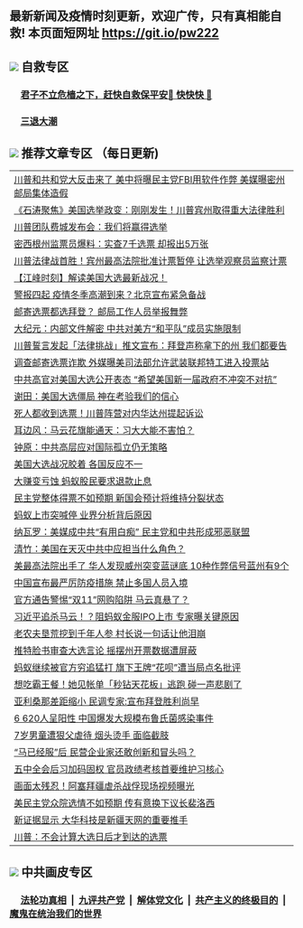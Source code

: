 ## 最新新闻及疫情时刻更新，欢迎广传，只有真相能自救! 本页面短网址 https://git.io/pw222



## <img src="https://img.icons8.com/cute-clipart/2x/circled-right.png">  自救专区

 ### &nbsp;&nbsp;&nbsp;&nbsp; [君子不立危樯之下，赶快自救保平安🍎 快快快 📩](https://github.com/pwgy/td/blob/master/README.md)
 
 ### &nbsp;&nbsp;&nbsp;&nbsp; [三退大潮](https://is.gd/fCPoKo) 
 
## <img src="https://img.icons8.com/cute-clipart/2x/circled-right.png"> 推荐文章专区 （每日更新)

<Table>
<tr><td colspan="2" align="left"><a href="https://edtfpoiq.xhuyd.press/?name=c1242256&key=encdeuyadochlaxz&from=pw2">川普和共和党大反击来了 美中将曝民主党FBI用软件作弊 美媒曝密州邮局集体造假</a></td></tr>
<tr><td colspan="2" align="left"><a href="https://edtfpoiq.xhuyd.press/?name=c1242265&key=encdeuyadochlaxz&from=pw2">《石涛聚焦》美国选举政变：刚刚发生！川普宾州取得重大法律胜利</a></td></tr>
<tr><td colspan="2" align="left"><a href="https://edtfpoiq.xhuyd.press/?name=c1242325&key=encdeuyadochlaxz&from=pw2">川普团队费城发布会：我们将赢得选举</a></td></tr>
<tr><td colspan="2" align="left"><a href="https://edtfpoiq.xhuyd.press/?name=c1242323&key=encdeuyadochlaxz&from=pw2">密西根州监票员爆料：实查7千选票 却报出5万张</a></td></tr>
<tr><td colspan="2" align="left"><a href="https://edtfpoiq.xhuyd.press/?name=c1242303&key=encdeuyadochlaxz&from=pw2">川普法律战首胜！宾州最高法院批准计票暂停 让选举观察员监察计票</a></td></tr>
<tr><td colspan="2" align="left"><a href="https://edtfpoiq.xhuyd.press/?name=c1242266&key=encdeuyadochlaxz&from=pw2">【江峰时刻】解读美国大选最新战况！</a></td></tr>
<tr><td colspan="2" align="left"><a href="https://edtfpoiq.xhuyd.press/?name=c1242328&key=encdeuyadochlaxz&from=pw2">警报四起 疫情冬季高潮到来？北京宣布紧急备战</a></td></tr>
<tr><td colspan="2" align="left"><a href="https://edtfpoiq.xhuyd.press/?name=c1242318&key=encdeuyadochlaxz&from=pw2">邮寄选票都选拜登？ 邮局工作人员举报舞弊</a></td></tr>
<tr><td colspan="2" align="left"><a href="https://edtfpoiq.xhuyd.press/?name=c1242322&key=encdeuyadochlaxz&from=pw2">大纪元：内部文件解密 中共对美方“和平队”成员实施限制</a></td></tr>
<tr><td colspan="2" align="left"><a href="https://edtfpoiq.xhuyd.press/?name=c1242331&key=encdeuyadochlaxz&from=pw2">川普誓言发起「法律挑战」推文宣布：拜登声称拿下的州 我们都要告</a></td></tr>
<tr><td colspan="2" align="left"><a href="https://edtfpoiq.xhuyd.press/?name=c1242330&key=encdeuyadochlaxz&from=pw2">调查邮寄选票诈欺 外媒曝美司法部允许武装联邦特工进入投票站</a></td></tr>
<tr><td colspan="2" align="left"><a href="https://edtfpoiq.xhuyd.press/?name=c1242302&key=encdeuyadochlaxz&from=pw2">中共高官对美国大选公开表态 “希望美国新一届政府不冲突不对抗”</a></td></tr>
<tr><td colspan="2" align="left"><a href="https://edtfpoiq.xhuyd.press/?name=c1242258&key=encdeuyadochlaxz&from=pw2">谢田：美国大选僵局 神在考验我们的信心</a></td></tr>
<tr><td colspan="2" align="left"><a href="https://edtfpoiq.xhuyd.press/?name=c1242284&key=encdeuyadochlaxz&from=pw2">死人都收到选票！川普阵营对内华达州提起诉讼</a></td></tr>
<tr><td colspan="2" align="left"><a href="https://edtfpoiq.xhuyd.press/?name=c1242277&key=encdeuyadochlaxz&from=pw2">耳边风：马云花旗能通天：习大大能不害怕？</a></td></tr>
<tr><td colspan="2" align="left"><a href="https://edtfpoiq.xhuyd.press/?name=c1242288&key=encdeuyadochlaxz&from=pw2">钟原：中共高层应对国际孤立仍无策略</a></td></tr>
<tr><td colspan="2" align="left"><a href="https://edtfpoiq.xhuyd.press/?name=c1242301&key=encdeuyadochlaxz&from=pw2">美国大选战况胶着 各国反应不一</a></td></tr>
<tr><td colspan="2" align="left"><a href="https://edtfpoiq.xhuyd.press/?name=c1242320&key=encdeuyadochlaxz&from=pw2">大赚变亏蚀 蚂蚁股民要求退款止息</a></td></tr>
<tr><td colspan="2" align="left"><a href="https://edtfpoiq.xhuyd.press/?name=c1242285&key=encdeuyadochlaxz&from=pw2">民主党整体得票不如预期 新国会预计将维持分裂状态</a></td></tr>
<tr><td colspan="2" align="left"><a href="https://edtfpoiq.xhuyd.press/?name=c1242327&key=encdeuyadochlaxz&from=pw2">蚂蚁上市突喊停 业界分析背后原因</a></td></tr>
<tr><td colspan="2" align="left"><a href="https://edtfpoiq.xhuyd.press/?name=c1242321&key=encdeuyadochlaxz&from=pw2">纳瓦罗：美媒成中共“有用白痴” 民主党和中共形成邪恶联盟</a></td></tr>
<tr><td colspan="2" align="left"><a href="https://edtfpoiq.xhuyd.press/?name=c1242280&key=encdeuyadochlaxz&from=pw2">清竹：美国在天灭中共中应担当什么角色？</a></td></tr>
<tr><td colspan="2" align="left"><a href="https://edtfpoiq.xhuyd.press/?name=c1242271&key=encdeuyadochlaxz&from=pw2">美最高法院出手了 华人发现威州突变蓝谜底 10种作弊信号蓝州有9个</a></td></tr>
<tr><td colspan="2" align="left"><a href="https://edtfpoiq.xhuyd.press/?name=c1242281&key=encdeuyadochlaxz&from=pw2">中国宣布最严厉防疫措施 禁止多国人员入境</a></td></tr>
<tr><td colspan="2" align="left"><a href="https://edtfpoiq.xhuyd.press/?name=c1242297&key=encdeuyadochlaxz&from=pw2">官方通告警惕“双11”网购陷阱 马云真悬了？</a></td></tr>
<tr><td colspan="2" align="left"><a href="https://edtfpoiq.xhuyd.press/?name=c1242291&key=encdeuyadochlaxz&from=pw2">习近平追杀马云！？阻蚂蚁金服IPO上市 专家曝关键原因</a></td></tr>
<tr><td colspan="2" align="left"><a href="https://edtfpoiq.xhuyd.press/?name=c1242292&key=encdeuyadochlaxz&from=pw2">老农夫垦荒挖到千年人参 村长说一句话让他泪崩</a></td></tr>
<tr><td colspan="2" align="left"><a href="https://edtfpoiq.xhuyd.press/?name=c1242319&key=encdeuyadochlaxz&from=pw2">推特脸书审查大选言论 摇摆州开票数据遭屏蔽</a></td></tr>
<tr><td colspan="2" align="left"><a href="https://edtfpoiq.xhuyd.press/?name=c1242259&key=encdeuyadochlaxz&from=pw2">蚂蚁继续被官方穷追猛打 旗下王牌“花呗”遭当局点名批评</a></td></tr>
<tr><td colspan="2" align="left"><a href="https://edtfpoiq.xhuyd.press/?name=c1242316&key=encdeuyadochlaxz&from=pw2">想吃霸王餐！她见帐单「秒钻天花板」逃跑 碰一声悲剧了</a></td></tr>
<tr><td colspan="2" align="left"><a href="https://edtfpoiq.xhuyd.press/?name=c1242317&key=encdeuyadochlaxz&from=pw2">亚利桑那差距缩小 民调专家:宣布拜登胜利尚早</a></td></tr>
<tr><td colspan="2" align="left"><a href="https://edtfpoiq.xhuyd.press/?name=c1242307&key=encdeuyadochlaxz&from=pw2">6 620人呈阳性 中国爆发大规模布鲁氏菌感染事件</a></td></tr>
<tr><td colspan="2" align="left"><a href="https://edtfpoiq.xhuyd.press/?name=c1242304&key=encdeuyadochlaxz&from=pw2">7岁男童遭狠父虐待 烟头烫手 面临截肢</a></td></tr>
<tr><td colspan="2" align="left"><a href="https://edtfpoiq.xhuyd.press/?name=c1242273&key=encdeuyadochlaxz&from=pw2">“马已经服”后 民营企业家还敢创新和冒头吗？</a></td></tr>
<tr><td colspan="2" align="left"><a href="https://edtfpoiq.xhuyd.press/?name=c1242299&key=encdeuyadochlaxz&from=pw2">五中全会后习加码固权 官员政绩考核首要维护习核心</a></td></tr>
<tr><td colspan="2" align="left"><a href="https://edtfpoiq.xhuyd.press/?name=c1242308&key=encdeuyadochlaxz&from=pw2">画面太残忍！阿塞拜疆虐杀战俘现场视频曝光</a></td></tr>
<tr><td colspan="2" align="left"><a href="https://edtfpoiq.xhuyd.press/?name=c1242309&key=encdeuyadochlaxz&from=pw2">美民主党众院选情不如预期 传有意换下议长裴洛西</a></td></tr>
<tr><td colspan="2" align="left"><a href="https://edtfpoiq.xhuyd.press/?name=c1242276&key=encdeuyadochlaxz&from=pw2">新证据显示 大华科技是新疆天网的重要推手</a></td></tr>
<tr><td colspan="2" align="left"><a href="https://edtfpoiq.xhuyd.press/?name=c1242314&key=encdeuyadochlaxz&from=pw2">川普：不会计算大选日后才到达的选票</a></td></tr>

 </Table>

## <img src="https://img.icons8.com/cute-clipart/2x/circled-right.png"> 中共画皮专区


 ### &nbsp;&nbsp;&nbsp;&nbsp; [法轮功真相](https://github.com/begood0513/basic/blob/master/README.md) &nbsp;|&nbsp; [九评共产党](https://github.com/begood0513/9ping.md/blob/master/README.md) &nbsp;|&nbsp; [解体党文化](https://github.com/begood0513/jtdwh.md/blob/master/README.md)   &nbsp;|&nbsp; [共产主义的终极目的](https://github.com/begood0513/gczydzjmd.md/blob/master/README.md) &nbsp;|&nbsp; [魔鬼在统治我们的世界](https://github.com/begood0513/gczydzjmd.md/blob/master/README.md) 

